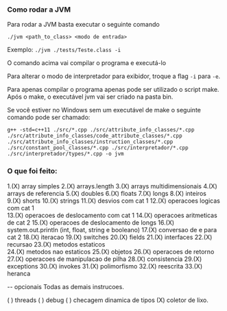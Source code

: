 ### Como rodar a JVM

Para rodar a JVM basta executar o seguinte comando

`./jvm <path_to_class> <modo de entrada>`

Exemplo:
`./jvm ./tests/Teste.class -i`

O comando acima vai compilar o programa e executá-lo

Para alterar o modo de interpretador para exibidor, troque a flag `-i` para `-e`.

Para apenas compilar o programa apenas pode ser utilizado o script make. Após o make, o executável jvm vai ser criado na pasta bin.

Se você estiver no Windows sem um executável de make o seguinte comando pode ser chamado:

`g++ -std=c++11 ./src/*.cpp ./src/attribute_info_classes/*.cpp ./src/attribute_info_classes/code_attribute_classes/*.cpp ./src/attribute_info_classes/instruction_classes/*.cpp ./src/constant_pool_classes/*.cpp ./src/interpretador/*.cpp ./src/interpretador/types/*.cpp -o jvm`

### O que foi feito:

1.(X) array simples
2.(X) arrays.length
3.(X) arrays multidimensionais
4.(X) arrays de referencia
5.(X) doubles
6.(X) floats
7.(X) longs
8.(X) inteiros  
9.(X) shorts
10.(X) strings
11.(X) desvios com cat 1 
12.(X) operacoes logicas com cat 1  
13.(X) operacoes de deslocamento com cat 1 
14.(X) operacoes aritmeticas de cat 2 
15.(X) operacoes de deslocamento de longs
16.(X) system.out.println (int, float, string e booleano)
17.(X) conversao de e para cat 2
18.(X) iteracao
19.(X) switches
20.(X) fields
21.(X) interfaces
22.(X) recursao
23.(X) metodos estaticos  
24.(X) metodos nao estaticos
25.(X) objetos 
26.(X) operacoes de retorno
27.(X) operacoes de manipulacao de pilha
28.(X) consistencia
29.(X) exceptions
30.(X) invokes
31.(X) polimorfismo
32.(X) reescrita
33.(X) heranca


--  opcionais 
Todas as demais instrucoes.

( ) threads
( ) debug
( ) checagem dinamica de tipos
(X) coletor de lixo.
